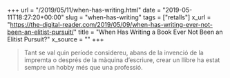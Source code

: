 +++
url = "/2019/05/11/when-has-writing.html"
date = "2019-05-11T18:27:20+00:00"
slug = "when-has-writing"
tags = ["retalls"]
x_url = "https://the-digital-reader.com/2019/05/09/when-has-writing-ever-not-been-an-elitist-pursuit/"
title = "When Has Writing a Book Ever Not Been an Elitist Pursuit?"
x_source = ""
+++

> Tant se val quin període considereu, abans de la invenció de la impremta o després de la màquina d’escriure, crear un llibre ha estat sempre un hobby més que una professió.